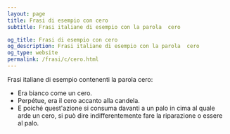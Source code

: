 ```yaml
---
layout: page
title: Frasi di esempio con cero 
subtitle: Frasi italiane di esempio con la parola  cero

og_title: Frasi di esempio con cero 
og_description: Frasi italiane di esempio con la parola  cero
og_type: website
permalink: /frasi/c/cero.html
---
```


Frasi italiane di esempio contenenti la parola cero:


- Era bianco come un cero.
- Perpétue, era il cero accanto alla candela.
- E poiché quest'azione si consuma davanti a un palo in cima al quale arde un cero, si può dire indifferentemente fare la riparazione o essere al palo.
